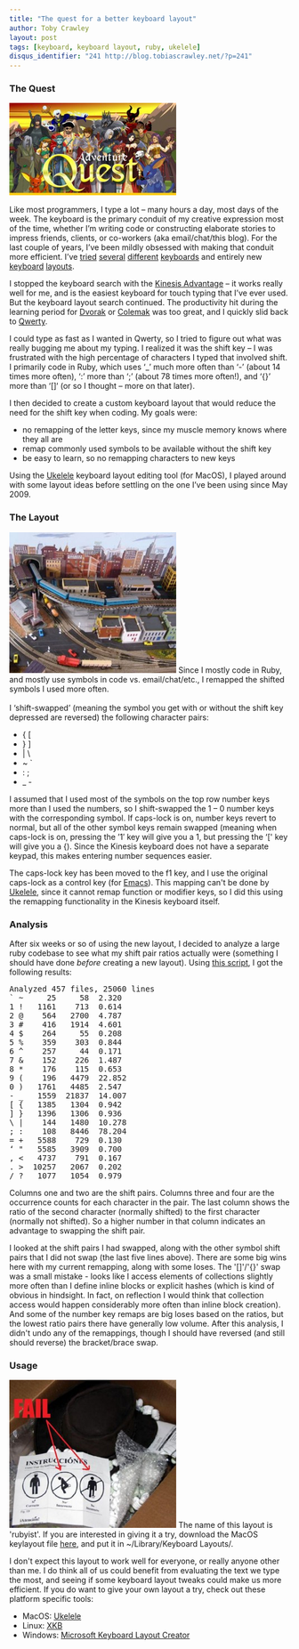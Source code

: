 ```yaml
---
title: "The quest for a better keyboard layout"
author: Toby Crawley
layout: post
tags: [keyboard, keyboard layout, ruby, ukelele]
disqus_identifier: "241 http://blog.tobiascrawley.net/?p=241"
---
```



<div class="padding">

</div><!-- end .padding -->
<div class="border-gray"></div>
<div class="padding">

<h3>The Quest</h3>

<p> <img src="/posts/assets/old/AdventureQuest-header5-300x166.jpg" alt="" title="" width="300" height="166" class="alignleft size-medium wp-image-249"></img></p>

<p>Like most programmers, I type a lot &#x2013; many hours a day, most days of the week. The keyboard is the primary conduit of my creative expression most of the time, whether I&#x2019;m writing code or constructing elaborate stories to impress friends, clients, or co-workers (aka email/chat/this blog). For the last couple of years, I&#x2019;ve been mildly obsessed with making that conduit more efficient. I&#x2019;ve <a href="http://en.wikipedia.org/wiki/IBM_Model_M">tried</a> <a href="http://www.microsoft.com/hardware/mouseandkeyboard/productdetails.aspx?pid=043">several</a> <a href="http://www.kinesis-ergo.com/images/freestyle-solo_690x375.jpg">different</a> <a href="http://www.kinesis-ergo.com/index.htm">keyboards</a> and entirely new <a href="http://en.wikipedia.org/wiki/Dvorak_Simplified_Keyboard">keyboard</a> <a href="http://en.wikipedia.org/wiki/Colemak#Colemak">layouts</a>. </p>

<p>I stopped the keyboard search with the <a href="http://www.kinesis-ergo.com/index.htm">Kinesis Advantage</a> &#x2013; it works really well for me, and is the easiest keyboard for touch typing that I&#x2019;ve ever used. But the keyboard layout search continued. The productivity hit during the learning period for <a href="http://en.wikipedia.org/wiki/Dvorak_Simplified_Keyboard">Dvorak</a> or <a href="http://en.wikipedia.org/wiki/Colemak#Colemak">Colemak</a> was too great, and I quickly slid back to <a href="http://en.wikipedia.org/wiki/Qwerty">Qwerty</a>. </p>

<p>I could type as fast as I wanted in Qwerty, so I tried to figure out what was really bugging me about my typing. I realized it was the shift key &#x2013; I was frustrated with the high percentage of characters I typed that involved shift. I primarily code in Ruby, which uses &#x2018;_&#x2019; much more often than &#x2018;-&#x2019; (about 14 times more often), &#x2018;:&#x2019; more than &#x2018;;&#x2019; (about 78 times more often!), and &#x2018;{}&#x2019; more than &#x2018;[]&#x2018; (or so I thought &#x2013; more on that later). </p>

<p>I then decided to create a custom keyboard layout that would reduce the need for the shift key when coding. My goals were:</p>


<ul>
<li>no remapping of the letter keys, since my muscle memory knows where they all are</li>
<li>remap commonly used symbols to be available without the shift key</li>
<li>be easy to learn, so no remapping characters to new keys</li>
</ul>



<p>Using the <a href="http://scripts.sil.org/cms/scripts/page.php?site_id=nrsi&amp;id=Ukelele">Ukelele</a> keyboard layout editing tool (for MacOS), I played around with some layout ideas before settling on the one I&#x2019;ve been using since May 2009.</p>

<h3>The Layout</h3>

<p><img src="/posts/assets/old/covered-model-railway-layout-300x253.jpg" alt="" title="" width="300" height="253" class="alignright size-medium wp-image-252"></img>
Since I mostly code in Ruby, and mostly use symbols in code vs. email/chat/etc., I remapped the shifted symbols I used more often.<br></br>
I &#x2018;shift-swapped&#x2019; (meaning the symbol you get with or without the shift key depressed are reversed) the following character pairs:</p>


<ul>
<li>{ [</li>
<li>} ]</li>
<li>| \</li>
<li>~ `</li>
<li>: ;</li>
<li>_ -</li>
</ul>




<p>I assumed that I used most of the symbols on the top row number keys more than I used the numbers, so I shift-swapped the 1 &#x2013; 0 number keys with the corresponding symbol. If caps-lock is on, number keys revert to normal, but all of the other symbol keys remain swapped (meaning when caps-lock is on, pressing the &#x2019;1&#x2032; key will give you a 1, but pressing the &#x2018;[' key will give you a {). Since the Kinesis keyboard does not have a separate keypad, this makes entering number sequences easier. </p>

<p>The caps-lock key has been moved to the f1 key, and I use the original caps-lock as a control key (for <a href="http://en.wikipedia.org/wiki/Emacs">Emacs</a>). This mapping can't be done by <a href="http://scripts.sil.org/cms/scripts/page.php?site_id=nrsi&amp;id=Ukelele">Ukelele</a>, since it cannot remap function or modifier keys, so I did this using the remapping functionality in the Kinesis keyboard itself.</p>

<h3>Analysis</h3>

<p>After six weeks or so of using the new layout, I decided to analyze a large ruby codebase to see what my shift pair ratios actually were (something I should have done <em>before</em> creating a new layout). Using <a href="http://gist.github.com/133750">this script</a>, I got the following results:</p>



<pre style="">
Analyzed 457 files, 25060 lines
` ~     25     58  2.320
1 !   1161    713  0.614
2 @    564   2700  4.787
3 #    416   1914  4.601
4 $    264     55  0.208
5 %    359    303  0.844
6 ^    257     44  0.171
7 &amp;    152    226  1.487
8 *    176    115  0.653
9 (    196   4479  22.852
0 )   1761   4485  2.547
- _   1559  21837  14.007
[ {   1385   1304  0.942
] }   1396   1306  0.936
\ |    144   1480  10.278
; :    108   8446  78.204
= +   5588    729  0.130
&#x2018; "   5585   3909  0.700
, &lt;   4737    791  0.167
. &gt;  10257   2067  0.202
/ ?   1077   1054  0.979
</pre>



<p>Columns one and two are the shift pairs. Columns three and four are the occurrence counts for each character in the pair. The last column shows the ratio of the second character (normally shifted) to the first character (normally not shifted).  So a higher number in that column indicates an advantage to swapping the shift pair.</p>

<p>I looked at the shift pairs I had swapped, along with the other symbol shift pairs that I did not swap (the last five lines above).  There are some big wins here with my current remapping, along with some loses. The '[]'/'{}' swap was a small mistake - looks like I access elements of collections slightly more often than I define inline blocks or explicit hashes (which is kind of obvious in hindsight. In fact, on reflection I would think that collection access would happen considerably more often than inline block creation). And some of the number key remaps are big loses based on the ratios, but the lowest ratio pairs there have generally low volume. After this analysis, I didn't undo any of the remappings, though I should have reversed (and still should reverse) the bracket/brace swap. </p>

<h3>Usage </h3>

<p><img src="/posts/assets/old/hat-usage-instructions-300x266.jpg" alt="" title="" width="300" height="266" class="alignleft size-medium wp-image-259"></img>
The name of this layout is 'rubyist'. If you are interested in giving it a try, download the MacOS keylayout file <a href="http://tobiascrawley.net/rubyist/rubyist.keylayout">here</a>, and put it in ~/Library/Keyboard Layouts/. </p>

<p>I don't expect this layout to work well for everyone, or really anyone other than me. I do think all of us could benefit from evaluating the text we type the most, and seeing if some keyboard layout tweaks could make us more efficient. If you do want to give your own layout a try, check out these platform specific tools:</p>


<ul>
<li>MacOS: <a href="http://scripts.sil.org/cms/scripts/page.php?site_id=nrsi&amp;id=Ukelele">Ukelele</a></li>
<li>Linux: <a href="http://www.linux.com/archive/articles/113715"><span class="caps">XKB</span></a></li>
<li>Windows: <a href="http://msdn.microsoft.com/en-us/goglobal/bb964665.aspx">Microsoft Keyboard Layout Creator</a></li>
</ul>




<!-- end .postmetadata -->












</div><!-- end .padding -->

